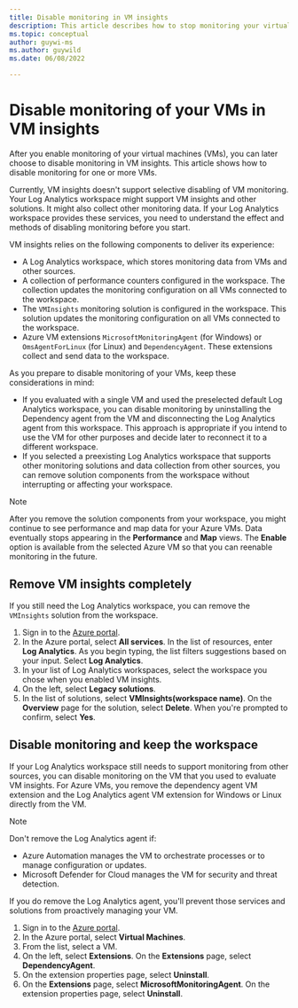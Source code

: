 ```yaml
---
title: Disable monitoring in VM insights
description: This article describes how to stop monitoring your virtual machines in VM insights.
ms.topic: conceptual
author: guywi-ms
ms.author: guywild
ms.date: 06/08/2022

---
```


# Disable monitoring of your VMs in VM insights

After you enable monitoring of your virtual machines (VMs), you can later choose to disable monitoring in VM insights. This article shows how to disable monitoring for one or more VMs.

Currently, VM insights doesn't support selective disabling of VM monitoring. Your Log Analytics workspace might support VM insights and other solutions. It might also collect other monitoring data. If your Log Analytics workspace provides these services, you need to understand the effect and methods of disabling monitoring before you start.

VM insights relies on the following components to deliver its experience:

* A Log Analytics workspace, which stores monitoring data from VMs and other sources.
* A collection of performance counters configured in the workspace. The collection updates the monitoring configuration on all VMs connected to the workspace.
* The `VMInsights` monitoring solution is configured in the workspace. This solution updates the monitoring configuration on all VMs connected to the workspace.
* Azure VM extensions `MicrosoftMonitoringAgent` (for Windows) or `OmsAgentForLinux` (for Linux) and `DependencyAgent`. These extensions collect and send data to the workspace.

As you prepare to disable monitoring of your VMs, keep these considerations in mind:

* If you evaluated with a single VM and used the preselected default Log Analytics workspace, you can disable monitoring by uninstalling the Dependency agent from the VM and disconnecting the Log Analytics agent from this workspace. This approach is appropriate if you intend to use the VM for other purposes and decide later to reconnect it to a different workspace.
* If you selected a preexisting Log Analytics workspace that supports other monitoring solutions and data collection from other sources, you can remove solution components from the workspace without interrupting or affecting your workspace.

>[!NOTE]
> After you remove the solution components from your workspace, you might continue to see performance and map data for your Azure VMs. Data eventually stops appearing in the **Performance** and **Map** views. The **Enable** option is available from the selected Azure VM so that you can reenable monitoring in the future.

## Remove VM insights completely

If you still need the Log Analytics workspace, you can remove the `VMInsights` solution from the workspace.

1. Sign in to the [Azure portal](https://portal.azure.com).
1. In the Azure portal, select **All services**. In the list of resources, enter **Log Analytics**. As you begin typing, the list filters suggestions based on your input. Select **Log Analytics**.
1. In your list of Log Analytics workspaces, select the workspace you chose when you enabled VM insights.
1. On the left, select **Legacy solutions**.
1. In the list of solutions, select **VMInsights(workspace name)**. On the **Overview** page for the solution, select **Delete**. When you're prompted to confirm, select **Yes**.

## Disable monitoring and keep the workspace

If your Log Analytics workspace still needs to support monitoring from other sources, you can disable monitoring on the VM that you used to evaluate VM insights. For Azure VMs, you remove the dependency agent VM extension and the Log Analytics agent VM extension for Windows or Linux directly from the VM.

>[!NOTE]
>Don't remove the Log Analytics agent if:
>
> * Azure Automation manages the VM to orchestrate processes or to manage configuration or updates.
> * Microsoft Defender for Cloud manages the VM for security and threat detection.
>
> If you do remove the Log Analytics agent, you'll prevent those services and solutions from proactively managing your VM.

1. Sign in to the [Azure portal](https://portal.azure.com).
1. In the Azure portal, select **Virtual Machines**.
1. From the list, select a VM.
1. On the left, select **Extensions**. On the **Extensions** page, select **DependencyAgent**.
1. On the extension properties page, select **Uninstall**.
1. On the **Extensions** page, select **MicrosoftMonitoringAgent**. On the extension properties page, select **Uninstall**.